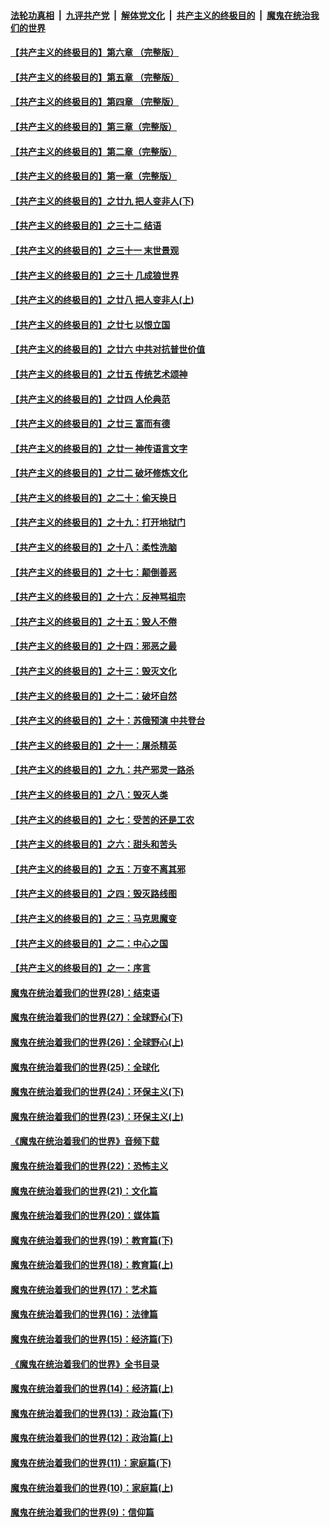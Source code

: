 

####  [法轮功真相](../../../../basic/blob/master/README.md?t=06101801) &nbsp;|&nbsp; [九评共产党](../../../../9ping.md/blob/master/README.md?t=06101801) &nbsp;|&nbsp; [解体党文化](../../../../jtdwh.md/blob/master/README.md?t=06101801)  &nbsp;|&nbsp; [共产主义的终极目的](../../../../gczydzjmd.md/blob/master/README.md?t=06101801) &nbsp;|&nbsp; [魔鬼在统治我们的世界](../../../../mgztzwmdsj.md/blob/master/README.md?t=06101801) 

#### [【共产主义的终极目的】第六章 （完整版）](../pages/nsc422/n11428913.md?t=06101801) 

#### [【共产主义的终极目的】第五章 （完整版）](../pages/nsc422/n11428912.md?t=06101801) 

#### [【共产主义的终极目的】第四章 （完整版）](../pages/nsc422/n11428907.md?t=06101801) 

#### [【共产主义的终极目的】第三章（完整版）](../pages/nsc422/n11428848.md?t=06101801) 

#### [【共产主义的终极目的】第二章（完整版）](../pages/nsc422/n11428831.md?t=06101801) 

#### [【共产主义的终极目的】第一章（完整版）](../pages/nsc422/n11417651.md?t=06101801) 

#### [【共产主义的终极目的】之廿九 把人变非人(下)](../pages/nsc422/n11344140.md?t=06101801) 

#### [【共产主义的终极目的】之三十二 结语](../pages/nsc422/n11360535.md?t=06101801) 

#### [【共产主义的终极目的】之三十一 末世景观](../pages/nsc422/n11351129.md?t=06101801) 

#### [【共产主义的终极目的】之三十 几成狼世界](../pages/nsc422/n11348280.md?t=06101801) 

#### [【共产主义的终极目的】之廿八 把人变非人(上)](../pages/nsc422/n11340492.md?t=06101801) 

#### [【共产主义的终极目的】之廿七 以恨立国](../pages/nsc422/n11336944.md?t=06101801) 

#### [【共产主义的终极目的】之廿六 中共对抗普世价值](../pages/nsc422/n11324785.md?t=06101801) 

#### [【共产主义的终极目的】之廿五 传统艺术颂神](../pages/nsc422/n11296396.md?t=06101801) 

#### [【共产主义的终极目的】之廿四 人伦典范](../pages/nsc422/n11296397.md?t=06101801) 

#### [【共产主义的终极目的】之廿三 富而有德](../pages/nsc422/n11283598.md?t=06101801) 

#### [【共产主义的终极目的】之廿一 神传语言文字](../pages/nsc422/n11263265.md?t=06101801) 

#### [【共产主义的终极目的】之廿二 破坏修炼文化](../pages/nsc422/n11245728.md?t=06101801) 

#### [【共产主义的终极目的】之二十：偷天换日](../pages/nsc422/n11238846.md?t=06101801) 

#### [【共产主义的终极目的】之十九：打开地狱门](../pages/nsc422/n11206376.md?t=06101801) 

#### [【共产主义的终极目的】之十八：柔性洗脑](../pages/nsc422/n11199994.md?t=06101801) 

#### [【共产主义的终极目的】之十七：颠倒善恶](../pages/nsc422/n11179782.md?t=06101801) 

#### [【共产主义的终极目的】之十六：反神骂祖宗](../pages/nsc422/n11166798.md?t=06101801) 

#### [【共产主义的终极目的】之十五：毁人不倦](../pages/nsc422/n11166792.md?t=06101801) 

#### [【共产主义的终极目的】之十四：邪恶之最](../pages/nsc422/n11150249.md?t=06101801) 

#### [【共产主义的终极目的】之十三：毁灭文化](../pages/nsc422/n11135227.md?t=06101801) 

#### [【共产主义的终极目的】之十二：破坏自然](../pages/nsc422/n11135214.md?t=06101801) 

#### [【共产主义的终极目的】之十：苏俄预演 中共登台](../pages/nsc422/n11118424.md?t=06101801) 

#### [【共产主义的终极目的】之十一：屠杀精英](../pages/nsc422/n11118442.md?t=06101801) 

#### [【共产主义的终极目的】之九：共产邪灵一路杀](../pages/nsc422/n11114139.md?t=06101801) 

#### [【共产主义的终极目的】之八：毁灭人类](../pages/nsc422/n11108503.md?t=06101801) 

#### [【共产主义的终极目的】之七：受苦的还是工农](../pages/nsc422/n11101809.md?t=06101801) 

#### [【共产主义的终极目的】之六：甜头和苦头](../pages/nsc422/n11096971.md?t=06101801) 

#### [【共产主义的终极目的】之五：万变不离其邪](../pages/nsc422/n11091285.md?t=06101801) 

#### [【共产主义的终极目的】之四：毁灭路线图](../pages/nsc422/n11086284.md?t=06101801) 

#### [【共产主义的终极目的】之三：马克思魔变](../pages/nsc422/n11061941.md?t=06101801) 

#### [【共产主义的终极目的】之二：中心之国](../pages/nsc422/n11047728.md?t=06101801) 

#### [【共产主义的终极目的】之一：序言](../pages/nsc422/n11086077.md?t=06101801) 

#### [魔鬼在统治着我们的世界(28)：结束语](../pages/nsc422/n10936246.md?t=06101801) 

#### [魔鬼在统治着我们的世界(27)：全球野心(下)](../pages/nsc422/n10928319.md?t=06101801) 

#### [魔鬼在统治着我们的世界(26)：全球野心(上)](../pages/nsc422/n10900318.md?t=06101801) 

#### [魔鬼在统治着我们的世界(25)：全球化](../pages/nsc422/n10788205.md?t=06101801) 

#### [魔鬼在统治着我们的世界(24)：环保主义(下)](../pages/nsc422/n10695307.md?t=06101801) 

#### [魔鬼在统治着我们的世界(23)：环保主义(上)](../pages/nsc422/n10688613.md?t=06101801) 

#### [《魔鬼在统治着我们的世界》音频下载](../pages/nsc422/n10635553.md?t=06101801) 

#### [魔鬼在统治着我们的世界(22)：恐怖主义](../pages/nsc422/n10614727.md?t=06101801) 

#### [魔鬼在统治着我们的世界(21)：文化篇](../pages/nsc422/n10597706.md?t=06101801) 

#### [魔鬼在统治着我们的世界(20)：媒体篇](../pages/nsc422/n10586579.md?t=06101801) 

#### [魔鬼在统治着我们的世界(19)：教育篇(下)](../pages/nsc422/n10564808.md?t=06101801) 

#### [魔鬼在统治着我们的世界(18)：教育篇(上)](../pages/nsc422/n10526970.md?t=06101801) 

#### [魔鬼在统治着我们的世界(17)：艺术篇](../pages/nsc422/n10499093.md?t=06101801) 

#### [魔鬼在统治着我们的世界(16)：法律篇](../pages/nsc422/n10485969.md?t=06101801) 

#### [魔鬼在统治着我们的世界(15)：经济篇(下)](../pages/nsc422/n10469975.md?t=06101801) 

#### [《魔鬼在统治着我们的世界》全书目录](../pages/nsc422/n10464261.md?t=06101801) 

#### [魔鬼在统治着我们的世界(14)：经济篇(上)](../pages/nsc422/n10457370.md?t=06101801) 

#### [魔鬼在统治着我们的世界(13)：政治篇(下)](../pages/nsc422/n10448270.md?t=06101801) 

#### [魔鬼在统治着我们的世界(12)：政治篇(上)](../pages/nsc422/n10444576.md?t=06101801) 

#### [魔鬼在统治着我们的世界(11)：家庭篇(下)](../pages/nsc422/n10440961.md?t=06101801) 

#### [魔鬼在统治着我们的世界(10)：家庭篇(上)](../pages/nsc422/n10435448.md?t=06101801) 

#### [魔鬼在统治着我们的世界(9)：信仰篇](../pages/nsc422/n10432159.md?t=06101801) 


